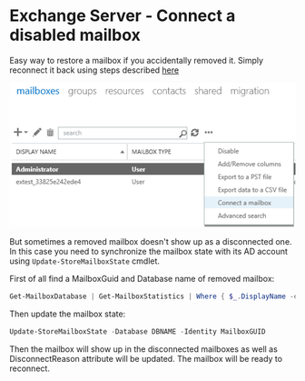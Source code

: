 # Exchange Server - Connect a disabled mailbox

Easy way to restore a mailbox if you accidentally removed it. Simply reconnect it back using steps described [here](https://technet.microsoft.com/en-us/library/jj863439(v=exchg.150).aspx)

![ConnectMailbox](ConnectMailbox.png)

But sometimes a removed mailbox doesn't show up as a disconnected one. In this case you need to synchronize the mailbox state with its AD account using `Update-StoreMailboxState` cmdlet.

First of all find a MailboxGuid and Database name of removed mailbox:

```powershell
Get-MailboxDatabase | Get-MailboxStatistics | Where { $_.DisplayName -eq "Display Name" } | ft DisplayName,Database,MailboxGuid,DisconnectReason,DisconnectDate
```

Then update the mailbox state:

```powershell
Update-StoreMailboxState -Database DBNAME -Identity MailboxGUID
```

Then the mailbox will show up in the disconnected mailboxes as well as DisconnectReason attribute will be updated. The mailbox will be ready to reconnect.